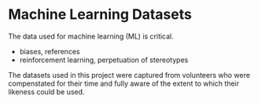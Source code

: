 # Machine Learning Datasets

The data used for machine learning (ML) is critical.

 - biases, references
 - reinforcement learning, perpetuation of stereotypes


The datasets used in this project were captured from volunteers who were compenstated for their time and fully aware of the extent to which their likeness could be used.

